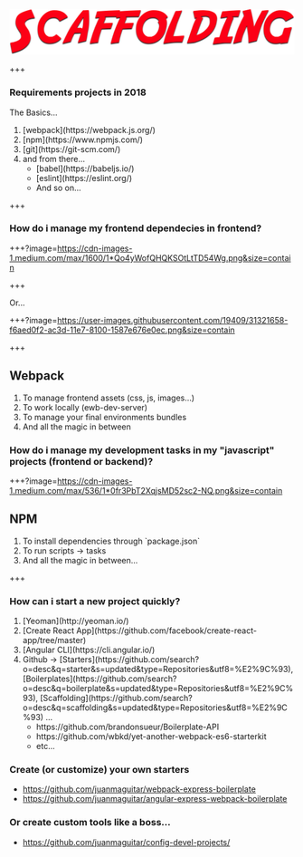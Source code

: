![scaffolding](assets/img/scaffolding.png)

+++

### Requirements projects in 2018

The Basics...
<ol>
  <li class="fragment">[webpack](https://webpack.js.org/)</li>
  <li class="fragment">[npm](https://www.npmjs.com/)</li>
  <li class="fragment">[git](https://git-scm.com/)</li>
  <li class="fragment">and from there...
    <ul>
      <li class="fragment">[babel](https://babeljs.io/)</li>
      <li class="fragment">[eslint](https://eslint.org/)</li>
      <li class="fragment">And so on...</li>
    </ul>
  </li>
</ol>

+++

### How do i manage my frontend dependecies in frontend?

+++?image=https://cdn-images-1.medium.com/max/1600/1*Qo4yWofQHQKSOtLtTD54Wg.png&size=contain

+++

Or...

+++?image=https://user-images.githubusercontent.com/19409/31321658-f6aed0f2-ac3d-11e7-8100-1587e676e0ec.png&size=contain

+++

## Webpack

<ol>
  <li class="fragment">To manage frontend assets (css, js, images...)</li>
  <li class="fragment">To work locally (ewb-dev-server)</li>
  <li class="fragment">To manage your final environments bundles</li>
  <li class="fragment">And all the magic in between</li>
</ol>

### How do i manage my development tasks in my "javascript" projects (frontend or backend)?

+++?image=https://cdn-images-1.medium.com/max/536/1*0fr3PbT2XqjsMD52sc2-NQ.png&size=contain

## NPM

<ol>
  <li class="fragment">To install dependencies through `package.json`</li>
  <li class="fragment">To run scripts → tasks</li>
  <li class="fragment">And all the magic in between...</li>
</ol>

+++
### How can i start a new project quickly?

<ol>
  <li class="fragment">[Yeoman](http://yeoman.io/)</li>
  <li class="fragment">[Create React App](https://github.com/facebook/create-react-app/tree/master)</li>
  <li class="fragment">[Angular CLI](https://cli.angular.io/)</li>
  <li class="fragment">
    Github → [Starters](https://github.com/search?o=desc&q=starter&s=updated&type=Repositories&utf8=%E2%9C%93), [Boilerplates](https://github.com/search?o=desc&q=boilerplate&s=updated&type=Repositories&utf8=%E2%9C%93), [Scaffolding](https://github.com/search?o=desc&q=scaffolding&s=updated&type=Repositories&utf8=%E2%9C%93) ...
    <ul>
      <li class="fragment">https://github.com/brandonsueur/Boilerplate-API</li>
      <li class="fragment">https://github.com/wbkd/yet-another-webpack-es6-starterkit</li>
      <li class="fragment">etc...</li>
    </ul>
  </li>

</ol>

### Create (or customize) your own starters 

- https://github.com/juanmaguitar/webpack-express-boilerplate
- https://github.com/juanmaguitar/angular-express-webpack-boilerplate

### Or create custom tools like a boss...

- https://github.com/juanmaguitar/config-devel-projects/

